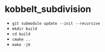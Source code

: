 # kobbelt_subdivision

- `git submodule update --init --recursive`
- `mkdir build`
- `cd build`
- `cmake ..`
- `make -j6`
